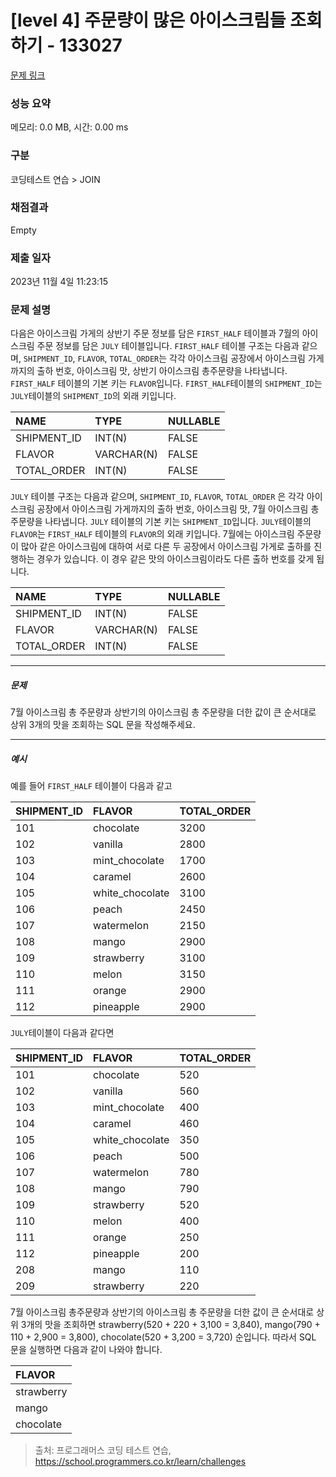 # [level 4] 주문량이 많은 아이스크림들 조회하기 - 133027 

[문제 링크](https://school.programmers.co.kr/learn/courses/30/lessons/133027) 

### 성능 요약

메모리: 0.0 MB, 시간: 0.00 ms

### 구분

코딩테스트 연습 > JOIN

### 채점결과

Empty

### 제출 일자

2023년 11월 4일 11:23:15

### 문제 설명

<p style="user-select: auto;">다음은 아이스크림 가게의 상반기 주문 정보를 담은 <code style="user-select: auto;">FIRST_HALF</code> 테이블과 7월의 아이스크림 주문 정보를 담은 <code style="user-select: auto;">JULY</code> 테이블입니다. <code style="user-select: auto;">FIRST_HALF</code> 테이블 구조는 다음과 같으며, <code style="user-select: auto;">SHIPMENT_ID</code>, <code style="user-select: auto;">FLAVOR</code>, <code style="user-select: auto;">TOTAL_ORDER</code>는 각각 아이스크림 공장에서 아이스크림 가게까지의 출하 번호, 아이스크림 맛, 상반기 아이스크림 총주문량을 나타냅니다. <code style="user-select: auto;">FIRST_HALF</code> 테이블의 기본 키는 <code style="user-select: auto;">FLAVOR</code>입니다. <code style="user-select: auto;">FIRST_HALF</code>테이블의 <code style="user-select: auto;">SHIPMENT_ID</code>는 <code style="user-select: auto;">JULY</code>테이블의 <code style="user-select: auto;">SHIPMENT_ID</code>의 외래 키입니다. </p>
<table class="table" style="user-select: auto;">
        <thead style="user-select: auto;"><tr style="user-select: auto;">
<th style="text-align: left; user-select: auto;">NAME</th>
<th style="text-align: left; user-select: auto;">TYPE</th>
<th style="user-select: auto;">NULLABLE</th>
</tr>
</thead>
        <tbody style="user-select: auto;"><tr style="user-select: auto;">
<td style="text-align: left; user-select: auto;">SHIPMENT_ID</td>
<td style="text-align: left; user-select: auto;">INT(N)</td>
<td style="user-select: auto;">FALSE</td>
</tr>
<tr style="user-select: auto;">
<td style="text-align: left; user-select: auto;">FLAVOR</td>
<td style="text-align: left; user-select: auto;">VARCHAR(N)</td>
<td style="user-select: auto;">FALSE</td>
</tr>
<tr style="user-select: auto;">
<td style="text-align: left; user-select: auto;">TOTAL_ORDER</td>
<td style="text-align: left; user-select: auto;">INT(N)</td>
<td style="user-select: auto;">FALSE</td>
</tr>
</tbody>
      </table>
<p style="user-select: auto;"><code style="user-select: auto;">JULY</code> 테이블 구조는 다음과 같으며, <code style="user-select: auto;">SHIPMENT_ID</code>, <code style="user-select: auto;">FLAVOR</code>, <code style="user-select: auto;">TOTAL_ORDER</code> 은 각각 아이스크림 공장에서 아이스크림 가게까지의 출하 번호, 아이스크림 맛, 7월 아이스크림 총주문량을 나타냅니다.  <code style="user-select: auto;">JULY</code> 테이블의 기본 키는 <code style="user-select: auto;">SHIPMENT_ID</code>입니다. <code style="user-select: auto;">JULY</code>테이블의 <code style="user-select: auto;">FLAVOR</code>는 <code style="user-select: auto;">FIRST_HALF</code> 테이블의  <code style="user-select: auto;">FLAVOR</code>의 외래 키입니다. 7월에는 아이스크림 주문량이 많아 같은 아이스크림에 대하여 서로 다른 두 공장에서 아이스크림 가게로 출하를 진행하는 경우가 있습니다. 이 경우 같은 맛의 아이스크림이라도 다른 출하 번호를 갖게 됩니다.</p>
<table class="table" style="user-select: auto;">
        <thead style="user-select: auto;"><tr style="user-select: auto;">
<th style="text-align: left; user-select: auto;">NAME</th>
<th style="text-align: left; user-select: auto;">TYPE</th>
<th style="user-select: auto;">NULLABLE</th>
</tr>
</thead>
        <tbody style="user-select: auto;"><tr style="user-select: auto;">
<td style="text-align: left; user-select: auto;">SHIPMENT_ID</td>
<td style="text-align: left; user-select: auto;">INT(N)</td>
<td style="user-select: auto;">FALSE</td>
</tr>
<tr style="user-select: auto;">
<td style="text-align: left; user-select: auto;">FLAVOR</td>
<td style="text-align: left; user-select: auto;">VARCHAR(N)</td>
<td style="user-select: auto;">FALSE</td>
</tr>
<tr style="user-select: auto;">
<td style="text-align: left; user-select: auto;">TOTAL_ORDER</td>
<td style="text-align: left; user-select: auto;">INT(N)</td>
<td style="user-select: auto;">FALSE</td>
</tr>
</tbody>
      </table>
<hr style="user-select: auto;">

<h5 style="user-select: auto;">문제</h5>

<p style="user-select: auto;">7월 아이스크림 총 주문량과 상반기의 아이스크림 총 주문량을 더한 값이 큰 순서대로 상위 3개의 맛을 조회하는 SQL 문을 작성해주세요. </p>

<hr style="user-select: auto;">

<h5 style="user-select: auto;">예시</h5>

<p style="user-select: auto;">예를 들어 <code style="user-select: auto;">FIRST_HALF</code> 테이블이 다음과 같고</p>
<table class="table" style="user-select: auto;">
        <thead style="user-select: auto;"><tr style="user-select: auto;">
<th style="text-align: left; user-select: auto;">SHIPMENT_ID</th>
<th style="text-align: left; user-select: auto;">FLAVOR</th>
<th style="user-select: auto;">TOTAL_ORDER</th>
</tr>
</thead>
        <tbody style="user-select: auto;"><tr style="user-select: auto;">
<td style="text-align: left; user-select: auto;">101</td>
<td style="text-align: left; user-select: auto;">chocolate</td>
<td style="user-select: auto;">3200</td>
</tr>
<tr style="user-select: auto;">
<td style="text-align: left; user-select: auto;">102</td>
<td style="text-align: left; user-select: auto;">vanilla</td>
<td style="user-select: auto;">2800</td>
</tr>
<tr style="user-select: auto;">
<td style="text-align: left; user-select: auto;">103</td>
<td style="text-align: left; user-select: auto;">mint_chocolate</td>
<td style="user-select: auto;">1700</td>
</tr>
<tr style="user-select: auto;">
<td style="text-align: left; user-select: auto;">104</td>
<td style="text-align: left; user-select: auto;">caramel</td>
<td style="user-select: auto;">2600</td>
</tr>
<tr style="user-select: auto;">
<td style="text-align: left; user-select: auto;">105</td>
<td style="text-align: left; user-select: auto;">white_chocolate</td>
<td style="user-select: auto;">3100</td>
</tr>
<tr style="user-select: auto;">
<td style="text-align: left; user-select: auto;">106</td>
<td style="text-align: left; user-select: auto;">peach</td>
<td style="user-select: auto;">2450</td>
</tr>
<tr style="user-select: auto;">
<td style="text-align: left; user-select: auto;">107</td>
<td style="text-align: left; user-select: auto;">watermelon</td>
<td style="user-select: auto;">2150</td>
</tr>
<tr style="user-select: auto;">
<td style="text-align: left; user-select: auto;">108</td>
<td style="text-align: left; user-select: auto;">mango</td>
<td style="user-select: auto;">2900</td>
</tr>
<tr style="user-select: auto;">
<td style="text-align: left; user-select: auto;">109</td>
<td style="text-align: left; user-select: auto;">strawberry</td>
<td style="user-select: auto;">3100</td>
</tr>
<tr style="user-select: auto;">
<td style="text-align: left; user-select: auto;">110</td>
<td style="text-align: left; user-select: auto;">melon</td>
<td style="user-select: auto;">3150</td>
</tr>
<tr style="user-select: auto;">
<td style="text-align: left; user-select: auto;">111</td>
<td style="text-align: left; user-select: auto;">orange</td>
<td style="user-select: auto;">2900</td>
</tr>
<tr style="user-select: auto;">
<td style="text-align: left; user-select: auto;">112</td>
<td style="text-align: left; user-select: auto;">pineapple</td>
<td style="user-select: auto;">2900</td>
</tr>
</tbody>
      </table>
<p style="user-select: auto;"><code style="user-select: auto;">JULY</code>테이블이 다음과 같다면</p>
<table class="table" style="user-select: auto;">
        <thead style="user-select: auto;"><tr style="user-select: auto;">
<th style="text-align: left; user-select: auto;">SHIPMENT_ID</th>
<th style="text-align: left; user-select: auto;">FLAVOR</th>
<th style="user-select: auto;">TOTAL_ORDER</th>
</tr>
</thead>
        <tbody style="user-select: auto;"><tr style="user-select: auto;">
<td style="text-align: left; user-select: auto;">101</td>
<td style="text-align: left; user-select: auto;">chocolate</td>
<td style="user-select: auto;">520</td>
</tr>
<tr style="user-select: auto;">
<td style="text-align: left; user-select: auto;">102</td>
<td style="text-align: left; user-select: auto;">vanilla</td>
<td style="user-select: auto;">560</td>
</tr>
<tr style="user-select: auto;">
<td style="text-align: left; user-select: auto;">103</td>
<td style="text-align: left; user-select: auto;">mint_chocolate</td>
<td style="user-select: auto;">400</td>
</tr>
<tr style="user-select: auto;">
<td style="text-align: left; user-select: auto;">104</td>
<td style="text-align: left; user-select: auto;">caramel</td>
<td style="user-select: auto;">460</td>
</tr>
<tr style="user-select: auto;">
<td style="text-align: left; user-select: auto;">105</td>
<td style="text-align: left; user-select: auto;">white_chocolate</td>
<td style="user-select: auto;">350</td>
</tr>
<tr style="user-select: auto;">
<td style="text-align: left; user-select: auto;">106</td>
<td style="text-align: left; user-select: auto;">peach</td>
<td style="user-select: auto;">500</td>
</tr>
<tr style="user-select: auto;">
<td style="text-align: left; user-select: auto;">107</td>
<td style="text-align: left; user-select: auto;">watermelon</td>
<td style="user-select: auto;">780</td>
</tr>
<tr style="user-select: auto;">
<td style="text-align: left; user-select: auto;">108</td>
<td style="text-align: left; user-select: auto;">mango</td>
<td style="user-select: auto;">790</td>
</tr>
<tr style="user-select: auto;">
<td style="text-align: left; user-select: auto;">109</td>
<td style="text-align: left; user-select: auto;">strawberry</td>
<td style="user-select: auto;">520</td>
</tr>
<tr style="user-select: auto;">
<td style="text-align: left; user-select: auto;">110</td>
<td style="text-align: left; user-select: auto;">melon</td>
<td style="user-select: auto;">400</td>
</tr>
<tr style="user-select: auto;">
<td style="text-align: left; user-select: auto;">111</td>
<td style="text-align: left; user-select: auto;">orange</td>
<td style="user-select: auto;">250</td>
</tr>
<tr style="user-select: auto;">
<td style="text-align: left; user-select: auto;">112</td>
<td style="text-align: left; user-select: auto;">pineapple</td>
<td style="user-select: auto;">200</td>
</tr>
<tr style="user-select: auto;">
<td style="text-align: left; user-select: auto;">208</td>
<td style="text-align: left; user-select: auto;">mango</td>
<td style="user-select: auto;">110</td>
</tr>
<tr style="user-select: auto;">
<td style="text-align: left; user-select: auto;">209</td>
<td style="text-align: left; user-select: auto;">strawberry</td>
<td style="user-select: auto;">220</td>
</tr>
</tbody>
      </table>
<p style="user-select: auto;">7월 아이스크림 총주문량과 상반기의 아이스크림 총 주문량을 더한 값이 큰 순서대로 상위 3개의 맛을 조회하면 strawberry(520 + 220 + 3,100 = 3,840), mango(790 + 110 + 2,900 = 3,800), chocolate(520 + 3,200 = 3,720) 순입니다. 따라서 SQL 문을 실행하면 다음과 같이 나와야 합니다. </p>
<table class="table" style="user-select: auto;">
        <thead style="user-select: auto;"><tr style="user-select: auto;">
<th style="text-align: left; user-select: auto;">FLAVOR</th>
</tr>
</thead>
        <tbody style="user-select: auto;"><tr style="user-select: auto;">
<td style="text-align: left; user-select: auto;">strawberry</td>
</tr>
<tr style="user-select: auto;">
<td style="text-align: left; user-select: auto;">mango</td>
</tr>
<tr style="user-select: auto;">
<td style="text-align: left; user-select: auto;">chocolate</td>
</tr>
</tbody>
      </table>

> 출처: 프로그래머스 코딩 테스트 연습, https://school.programmers.co.kr/learn/challenges